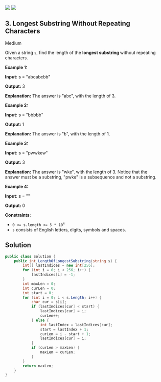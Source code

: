[![](https://img.shields.io/github/stars/LeetCode-in-Net/LeetCode-in-Net?label=Stars&style=flat-square)](https://github.com/LeetCode-in-Net/LeetCode-in-Net)
[![](https://img.shields.io/github/forks/LeetCode-in-Net/LeetCode-in-Net?label=Fork%20me%20on%20GitHub%20&style=flat-square)](https://github.com/LeetCode-in-Net/LeetCode-in-Net/fork)

## 3\. Longest Substring Without Repeating Characters

Medium

Given a string `s`, find the length of the **longest substring** without repeating characters.

**Example 1:**

**Input:** s = "abcabcbb"

**Output:** 3

**Explanation:** The answer is "abc", with the length of 3. 

**Example 2:**

**Input:** s = "bbbbb"

**Output:** 1

**Explanation:** The answer is "b", with the length of 1. 

**Example 3:**

**Input:** s = "pwwkew"

**Output:** 3

**Explanation:** The answer is "wke", with the length of 3. Notice that the answer must be a substring, "pwke" is a subsequence and not a substring. 

**Example 4:**

**Input:** s = ""

**Output:** 0 

**Constraints:**

*   <code>0 <= s.length <= 5 * 10<sup>4</sup></code>
*   `s` consists of English letters, digits, symbols and spaces.

## Solution

```csharp
public class Solution {
    public int LengthOfLongestSubstring(string s) {
        int[] lastIndices = new int[256];
        for (int i = 0; i < 256; i++) {
            lastIndices[i] = -1;
        }
        int maxLen = 0;
        int curLen = 0;
        int start = 0;
        for (int i = 0; i < s.Length; i++) {
            char cur = s[i];
            if (lastIndices[cur] < start) {
                lastIndices[cur] = i;
                curLen++;
            } else {
                int lastIndex = lastIndices[cur];
                start = lastIndex + 1;
                curLen = i - start + 1;
                lastIndices[cur] = i;
            }
            if (curLen > maxLen) {
                maxLen = curLen;
            }
        }
        return maxLen;
    }
}
```
